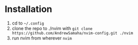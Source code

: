 # Installation
1. cd to `~/.config`
1. clone the repo to ./nvim with `git clone https://github.com/AndrewSamaha/nvim-config.git ./nvim`
1. run nvim from wherever `nvim`
